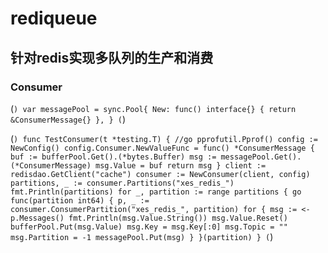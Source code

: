 # rediqueue
## 针对redis实现多队列的生产和消费
### Consumer
(```)
var messagePool = sync.Pool{
        New: func() interface{} {
                return &ConsumerMessage{}
        },
}
(```)

(```)
func TestConsumer(t *testing.T) {
        //go pprofutil.Pprof()
        config := NewConfig()
        config.Consumer.NewValueFunc = func() *ConsumerMessage {
                buf := bufferPool.Get().(*bytes.Buffer)
                msg := messagePool.Get().(*ConsumerMessage)
                msg.Value = buf
                return msg
        }
        client := redisdao.GetClient("cache")
        consumer := NewConsumer(client, config)
        partitions, _ := consumer.Partitions("xes_redis_")
        fmt.Println(partitions)
        for _, partition := range partitions {
                go func(partition int64) {
                        p, _ := consumer.ConsumerPartition("xes_redis_", partition)
                        for {
                                msg := <-p.Messages()
                                fmt.Println(msg.Value.String())
                                msg.Value.Reset()
                                bufferPool.Put(msg.Value)
                                msg.Key = msg.Key[:0]
                                msg.Topic = ""
                                msg.Partition = -1
                                messagePool.Put(msg)
                        }
                }(partition)
        }
(```)
